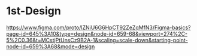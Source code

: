 # 1st-Design
https://www.figma.com/proto/lZNiU6G6HpCT92ZeZqMfN3/Figma-basics?page-id=645%3A10&type=design&node-id=659-68&viewport=274%2C-5%2C0.36&t=MCstjPtUnsCz9B2A-1&scaling=scale-down&starting-point-node-id=659%3A68&mode=design
